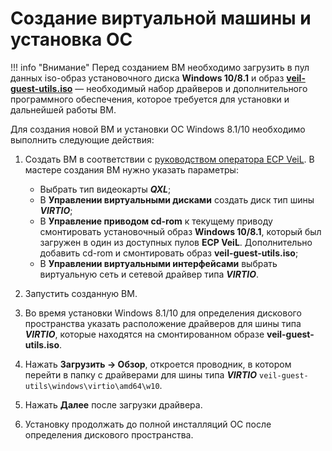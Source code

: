 # Создание виртуальной машины и установка ОС

!!! info "Внимание"
    Перед созданием ВМ необходимо загрузить в пул данных iso-образ установочного диска **Windows 10/8.1** и образ [**veil-guest-utils.iso**](https://veil-update.mashtab.org/veil_agent/veil-guest-utils-latest.iso) — необходимый набор драйверов и дополнительного программного обеспечения, которое требуется для установки и дальнейшей работы ВМ. 

Для создания новой ВМ и установки ОС Windows 8.1/10 необходимо выполнить следующие действия:

1. Создать ВМ в соответствии с [руководством оператора ECP VeiL](https://veil.mashtab.org/docs/latest/base/operator_guide/domains/create). В мастере создания ВМ нужно указать параметры:

    * Выбрать тип видеокарты **_QXL_**;
    * В **Управлении виртуальными дисками** создать диск тип шины **_VIRTIO_**;
    * В **Управление приводом cd-rom** к текущему приводу смонтировать установочный образ **Windows 10/8.1**, который был загружен в один из доступных пулов **ECP VeiL**. Дополнительно добавить cd-rom и смонтировать образ **veil-guest-utils.iso**;  
    * В **Управлении виртуальными интерфейсами** выбрать виртуальную сеть и сетевой драйвер типа **_VIRTIO_**. 
    
2. Запустить созданную ВМ.
3.  Во время установки Windows 8.1/10 для определения дискового пространства указать расположение драйверов для шины типа **_VIRTIO_**, которые находятся на смонтированном образе **veil-guest-utils.iso**. 
4.  Нажать  **Загрузить → Обзор**, откроется проводник, в котором перейти в папку с драйверами для шины типа **_VIRTIO_**   `veil-guest-utils\windows\virtio\amd64\w10`. 
5.  Нажать **Далее** после загрузки драйвера. 
6.  Установку продолжать до полной инсталляций ОС после определения дискового пространства.
